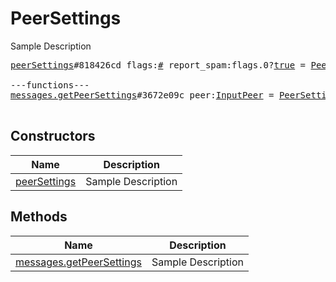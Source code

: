 # PeerSettings

Sample Description

<pre>
<a href="../constructor/peerSettings.md">peerSettings</a>#818426cd flags:<a href="../type/#.md">#</a> report_spam:flags.0?<a href="../type/true.md">true</a> = <a href="../type/PeerSettings.md">PeerSettings</a>;

---functions---
<a href="../method/messages.getPeerSettings.md">messages.getPeerSettings</a>#3672e09c peer:<a href="../type/InputPeer.md">InputPeer</a> = <a href="../type/PeerSettings.md">PeerSettings</a>;

</pre>

## Constructors

| Name | Description |
|------|-------------|
| [peerSettings](../constructor/peerSettings.md) | Sample Description |

## Methods

| Name | Description |
|------|-------------|
| [messages.getPeerSettings](../method/messages.getPeerSettings.md) | Sample Description |
